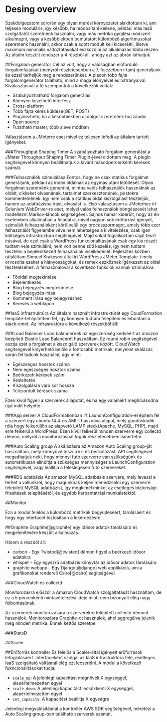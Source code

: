 # Desing overview
Szakdolgozatom sororán egy olyan mérési környezetet alakítottam ki, ami teljesen moduláris, így később, ha módosítani kellene, például más IaaS szolgáltatót szeretnénk használni, vagy más metrika gyűjtési módszert alkalmazni, vagy a későbbiekben bemutatott különböző algoritmusokat szeretnénk használni, akkor csak a adott modult kell kicserélni, illetve maximum minimális változtatásokat eszközölni az alkalmazás többi részén.
Az általm készült rendszer a 4 részből áll, ahogy azt az ábrán láthatjuk.

##Forgalom generátor
Cél az volt, hogy a valóságban előforduló forgalomfajtákat (menyről részletesebben a 7. fejezetben írtam) generáljunk és ezzel terheljük meg a rendszerünket. A piacon több fajta forgalomgenerátor található, mind a maga előnyeivel és hátrányaival.
Kiválasztásnál a fő szempontok a következők voltak:

* Szabályozhatható forgalom generálás
* Könnyen kezelhető interfész
* Cross-platform
* Több fajta kérés küldése(GET, POST)
* Pluginezhető, ha a későbbiekben új dolgot szeretnénk hozzáadni
* Open source
* Futatható master, több slave módban

Választásom a JMeterre eset mivel ez teljesen lefedi az általam tartott igényeket.

###Throughput Shaping Timer
A szabályozható forgalom generálást a JMeter Throughput Shaping Timer Plugin-jével oldottam meg. A plugin segítségével könnyen beállíthatjuk a kívánt másodpercenkénti kérések számát.

###Felhasználók szimulálása
Fontos, hogy ne csak statikus forgalmat generáljunk, például az index oldalnak az egymás utáni letöltését. Olyan forgalmat szeretnénk generálni, mintha valós felhasználók használnák az oldalt, cikkeket olvasnának, tartalmat szerkesztenének, postokra kommentelnének. Igy nem csak a statikus oldal kiszolgálást teszteljük, hanem az adatbázisba írást, olvasást is. 
Első választásom a JMeterhez írt Selenium WebDriver-re eset, melyel valós felhasználók böngészését lehet modellezni Markov-láncok segítségével. Sajnos hamar kiderült, hogy az én esetemben alkalmatlan a feladatra, mivel nagyon sok erőforrást igényel, szimulált felhasználóként körülbelül egy processzormagot, amely több ezer felhasználót figyelembe véve nem lehetséges a kivitelezése, csak igen költséges infrastruktúra segítségével.
Majd sokat foglalkoztam saját teszt írásával, de ezel csak a WordPress funkcionalitásának csak egy kis részét tudtam vele szimulálni, nem volt benne süti kezelés, így nem tudtam tesztelni a bejelentkezett felhasználók viselkedését. Fejlesztés közben rátaláltam Shmuel Krakower által írt WordPress JMeter Template-t mely orvosolta ezeket a hiányosságokat, és remek eszköznek ígérkezett az oldal teszteléséhez.
A felhasználóval a következő funkciók vannak szimulálva:

* Főoldal megtekintése
* Bejelentkezés
* Blog bejegyzés megtekintése
* Blog bejegyzés írása
* Komment írása egy bejegyzéshez
* Keresés a weblapon

##IaaS infrastruktúra
Az általam használt infrastruktúrát egy CoudFormation template-tel építettem fel, így könnyen tudtam felépíteni és lebontani a stack-emet.
Az infrasruktúra a következő részekből áll:

###Load Balancer
Load balancernek az egyszerűség kedvéért az amazon beépített Elastic Load Balancerét használtam. Ez round robin segítségével osztja szét a forgalmat a kiszolgáló szerverek között. 
CloudWatch segítségével kinyerhető belőle a fontosabb metrikák, melyeket skálázás során fel tudunk használni, úgy mint:

* Egészséges hosztok száma
* Nem egészséges hosztok száma
* Beérkezett kérések szám
* Késleltetés
* Kiszolgálásra váró sor hossza
* Túlcsordult kérések száma

Ezen kívül figyeli a szerverek állapotát, és ha egy valamiért meghibásodna újat indít helyette.

###App server
A CloudFormationban írt LaunchConfiguration-el építem fel a szervert egy ubuntu 14.4-es AMI-t hasznáva alapul, mely gondoskodik róla hogy felkerüljön az alapvető LAMP stack(Apache, MySQL, PHP), majd erre felkerül a WordPress.
Ezen kívül felkerül minden szerverre egy collectd démon, melyről a monitorozásnál fogok részletesebben ismertetni.

###Auto Scaling group
A skálázásra az Amazon Auto Scaling group-ját használtam, mely könnyűvé teszi a ki- és beskálázást. API segítségével megadhatjuk neki, hogy mennyi futó szerverre van szükségünk és automatikusan elindítja a szükséges mennyiséget a LaunchConfiguration segítségével, vagy leállítja a feleslegesen futó szervereket.

###RDS adatbázis
Az amazon MySQL adatbázis szervere, mely leveszi a terhet a vállunkról, hogy magunknak keljen menedzselni egy szerverre telepített MySQL adatbázist, így megkímél minket az esetleges biztonsági frissítések telepítésétől, és egyébb karbantatrási munkálatoktól.

##Monitor

Eza a modul felelős a különböző metrikák begyüjtéséért, tárolásáért és hogy egy interfacet biztosítson a lekérdezésre.


##Graphite
Graphite[@graphite] egy idősor adatok tárolására és megjelenítésére készült alkalmazás.

Három a részből áll:

* carbon - Egy Twisted[@twisted] démon figyel a beérkező idősor adatokra
* whisper - Egy egyszrű adatbázis könyvtár az idősor adatok tárolására
* graphite webapp - Egy Django[@django] web applikáció, ami a grafikonokat rendereli Cairo[@cairo] segítségével


###CloudWatch és collectd


Monitorozásra először a Amazon CloudWatch szolgáltatását használtam, de ez a 5 percenkénti mintavételezési ideje miatt nem bizonyult elég nagy felbontásúnak.


Az szerverek monitorozására a szerverekre telepített collectd démont használok.
Monitorozásra Graphite-ot használok, ahol aggregálva jelenik meg minden metrika. Ennek kettős szeretpe

###StatsD


##Scaler


##Erőforrás kontroller
Ez felelős a Scaler-által ígényelt erőforrások lefoglalásáért. Interfaceként szolgál az IaaS infrastruktúra felé, esetleges IaaS szolgáltató váltásnál elég ezt lecserélni.
A modul a következő fukncionalitásokat tudja:

* `scale_up`: A jelenlegi kapacitást megnöveli X egységgel, alapértelmezetten egyel
* `scale_down`: A jelenlegi kapacitást lecsökkenti X egységgel, alapértelmezetten egyel
* `set_capacity`: A kapacitást beállítja X egységre

Jelenlegi megvalósításnál a kontroller AWS SDK segítségével, méretezi a Auto Scaling group-ban található szerverek számát.
